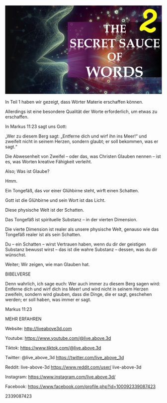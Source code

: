 ![Video cover image](../cover.jpeg "cover-photo")

In Teil 1 haben wir gezeigt, dass Wörter Materie erschaffen können.

Allerdings ist eine besondere Qualität der Worte erforderlich, um etwas zu erschaffen.

In Markus 11:23 sagt uns Gott:

„Wer zu diesem Berg sagt: „Entferne dich und wirf ihn ins Meer!“ und zweifelt nicht in seinem Herzen, sondern glaubt; er soll bekommen, was er sagt.“

Die Abwesenheit von Zweifel – oder das, was Christen Glauben nennen – ist es, was Worten kreative Fähigkeit verleiht.

Also; Was ist Glaube?

Hmm.

Ein Tongefäß, das vor einer Glühbirne steht, wirft einen Schatten.

Gott ist die Glühbirne und sein Wort ist das Licht.

Diese physische Welt ist der Schatten.

Das Tongefäß ist spirituelle Substanz – in der vierten Dimension.

Die vierte Dimension ist realer als unsere physische Welt, genauso wie das Tongefäß realer ist als sein Schatten.

Du – ein Schatten – wirst Vertrauen haben, wenn du dir der geistigen Substanz bewusst wirst – das ist die wahre Substanz – dessen, was du dir wünschst.

Weiter; Wir zeigen, wie man Glauben hat.

BIBELVERSE

Denn wahrlich, ich sage euch: Wer auch immer zu diesem Berg sagen wird: Entferne dich und wirf dich ins Meer! und wird nicht in seinem Herzen zweifeln, sondern wird glauben, dass die Dinge, die er sagt, geschehen werden; er soll haben, was immer er sagt.

Markus 11:23

MEHR ERFAHREN

Website: http://liveabove3d.com

 Youtube: https://www.youtube.com/@live.above.3d

Tiktok: https://www.tiktok.com/@live.above.3d

Twitter: @live_above_3d https://twitter.com/live_above_3d

Reddit: live-above-3d https://www.reddit.com/user/ live-above-3d

Instagram: https://www.instagram.com/live.above.3d/

Facebook: https://www.facebook.com/profile.php?id=100092339087423

2339087423